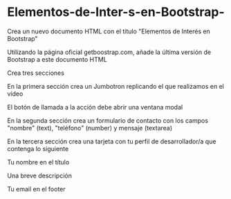 # Elementos-de-Inter-s-en-Bootstrap-
Crea un nuevo documento HTML con el título "Elementos de Interés en Bootstrap"

Utilizando la página oficial getboostrap.com, añade la última versión de Bootstrap a este documento HTML

Crea tres secciones

En la primera sección crea un Jumbotron replicando el que realizamos en el vídeo

El botón de llamada a la acción debe abrir una ventana modal

En la segunda sección crea un formulario de contacto con los campos "nombre" (text), "teléfono" (number) y mensaje (textarea)

En la tercera sección crea una tarjeta con tu perfil de desarrollador/a que contenga lo siguiente

Tu nombre en el título

Una breve descripción

Tu email en el footer
